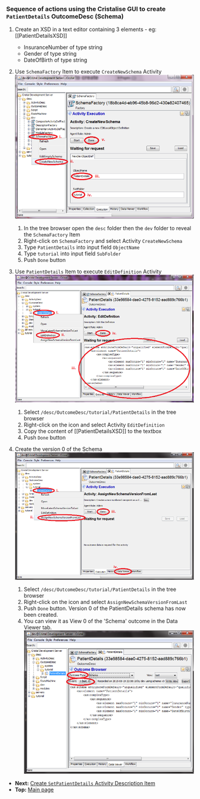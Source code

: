 ### Sequence of actions using the Cristalise GUI to create `PatientDetails` OutcomeDesc (Schema) 

1. Create an XSD in a text editor containing 3 elements - eg: [[PatientDetailsXSD]]
    - InsuranceNumber of type string
    - Gender of type string
    - DateOfBirth of type string

1. Use `SchemaFactory` Item to execute `CreateNewSchema` Activity ![SchemaFactory](SchemaFactor_CreateNewSchema.png)
    1. In the tree browser open the `desc` folder then the `dev` folder to reveal the `SchemaFactory` Item
    1. Right-click on `SchemaFactory` and select Activity `CreateNewSchema`
    1. Type `PatientDetails` into input field `ObjectName` 
    1. Type `tutorial` into input field `SubFolder`
    1. Push `Done` button 

1. Use `PatientDetails` Item to execute `EditDefinition` Activity ![PatientDetails](PatientDetails_EditDefinition.png)
    1. Select `/desc/OutcomeDesc/tutorial/PatientDetails` in the tree browser
    1. Right-click on the icon and select Activity `EditDefinition`
    1. Copy the content of [[PatientDetailsXSD]] to the textbox
    1. Push `Done` button 

1. Create the version 0 of the Schema ![PatientDetails](PatientDetails_AssignNewSchemaVersionFromLast.png)
    1. Select `/desc/OutcomeDesc/tutorial/PatientDetails` in the tree browser
    1. Right-click on the icon and select `AssignNewSchemaVersionFromLast` 
    1. Push `Done` button. Version 0 of the PatientDetails schema has now been created. 
    1. You can view it as View 0 of the 'Schema' outcome in the Data Viewer tab.![PatientDetails](PatientDetails_DataViewer.png)


- **Next:** [Create `SetPatientDetails` Activity Description Item](../Create-SetPatientDetails)
- **Top:**  [Main page](../Basic-Tutorial)